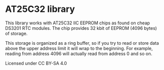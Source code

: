 # AT25C32 library

This library works with AT25C32 IIC EEPROM chips as found on cheap DS3201 RTC modules. The chip provides 32 kbit of EEPROM (4096 bytes) of storage.

This storage is organized as a ring buffer, so if you try to read or store data above the upper address limit it will wrap to the beginning. For example, reading from address 4096 will actually read from address 0 and so on.

Licensed under CC BY-SA 4.0
